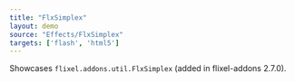 ```yaml
---
title: "FlxSimplex"
layout: demo
source: "Effects/FlxSimplex"
targets: ['flash', 'html5']
---
```


Showcases `flixel.addons.util.FlxSimplex` (added in flixel-addons 2.7.0).